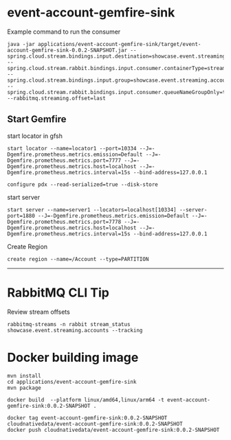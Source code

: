 #  event-account-gemfire-sink

Example command to run the consumer

```shell
java -jar applications/event-account-gemfire-sink/target/event-account-gemfire-sink-0.0.2-SNAPSHOT.jar --spring.cloud.stream.bindings.input.destination=showcase.event.streaming.accounts --spring.cloud.stream.rabbit.bindings.input.consumer.containerType=stream --spring.cloud.stream.bindings.input.group=showcase.event.streaming.accounts --spring.cloud.stream.rabbit.bindings.input.consumer.queueNameGroupOnly=true --rabbitmq.streaming.offset=last 
```

## Start Gemfire

start locator in gfsh

```shell
start locator --name=locator1 --port=10334 --J=-Dgemfire.prometheus.metrics.emission=Default --J=-Dgemfire.prometheus.metrics.port=7777 --J=-Dgemfire.prometheus.metrics.host=localhost --J=-Dgemfire.prometheus.metrics.interval=15s --bind-address=127.0.0.1
```

```shell
configure pdx --read-serialized=true --disk-store
```

start server
```shell
start server --name=server1 --locators=localhost[10334] --server-port=1880 --J=-Dgemfire.prometheus.metrics.emission=Default --J=-Dgemfire.prometheus.metrics.port=7778 --J=-Dgemfire.prometheus.metrics.host=localhost --J=-Dgemfire.prometheus.metrics.interval=15s --bind-address=127.0.0.1 
```

Create Region
```shell
create region --name=/Account --type=PARTITION
```

---

# RabbitMQ CLI Tip

Review stream offsets
```shell
rabbitmq-streams -n rabbit stream_status showcase.event.streaming.accounts --tracking
```

# Docker building image

```shell
mvn install
cd applications/event-account-gemfire-sink
mvn package

docker build  --platform linux/amd64,linux/arm64 -t event-account-gemfire-sink:0.0.2-SNAPSHOT .

```

```shell
docker tag event-account-gemfire-sink:0.0.2-SNAPSHOT cloudnativedata/event-account-gemfire-sink:0.0.2-SNAPSHOT
docker push cloudnativedata/event-account-gemfire-sink:0.0.2-SNAPSHOT
```
